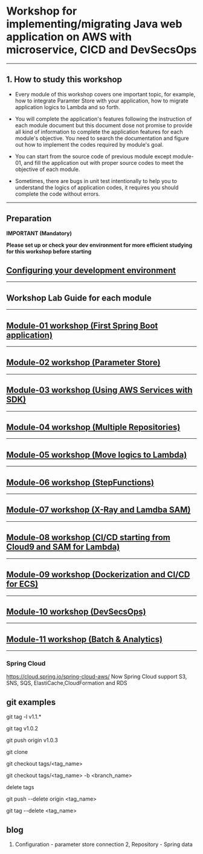 
# Workshop for implementing/migrating Java web application on AWS with microservice, CICD and DevSecsOps

<hr>

## 1. How to study this workshop

- Every module of this workshop covers one important topic, for example, how to integrate Paramter Store with your application, how to migrate application logics to Lambda and so forth.


- You will complete the application's features following the instruction of each module document but this document dose not promise to provide all kind of information to complete the application features for each module's objective. You need to search the documentation and figure out how to implement the codes required by module's goal.


- You can start from the source code of previous module except module-01, and fill the application out with proper source codes to meet the objective of each module.


- Sometimes, there are bugs in unit test intentionally to help you to understand the logics of application codes, it requires you should complete the code without errors.


<hr>

## Preparation

**IMPORTANT (Mandatory)**

**Please set up or check your dev environment for more efficient studying for this workshop before starting**

## [Configuring your development environment](./doc-module-00.md)

<hr>

## Workshop Lab Guide for each module

<hr>

## [Module-01 workshop (First Spring Boot application)](./doc-module-01.md)

<hr>

## [Module-02 workshop (Parameter Store)](./doc-module-02.md)

<hr>

## [Module-03 workshop (Using AWS Services with SDK)](./doc-module-03.md)

<hr>

## [Module-04 workshop (Multiple Repositories)](./doc-module-04.md)

<hr>

## [Module-05 workshop (Move logics to Lambda)](./doc-module-05.md)

<hr>

## [Module-06 workshop (StepFunctions)](./doc-module-06.md)

<hr>

## [Module-07 workshop (X-Ray and Lamdba SAM)](./doc-module-07.md)

<hr>

## [Module-08 workshop (CI/CD starting from Cloud9 and SAM for Lambda)](./doc-module-08.md)

<hr>

## [Module-09 workshop (Dockerization and CI/CD for ECS) ](./doc-module-09.md)

<hr>

## [Module-10 workshop (DevSecsOps)](./doc-module-10.md)

<hr>

## [Module-11 workshop (Batch & Analytics)](./doc-module-11.md)

<hr>

### Spring Cloud
https://cloud.spring.io/spring-cloud-aws/
Now Spring Cloud support S3, SNS, SQS, ElastiCache,CloudFormation and RDS

## git examples

git tag -l v1.1.*

git tag v1.0.2

git push origin v1.0.3

git clone

git checkout tags/<tag_name> 

git checkout tags/<tag_name> -b <branch_name>

delete tags

git push --delete origin <tag_name>

git tag --delete <tag_name>


## blog
1. Configuration - parameter store connection
2, Repository - Spring data